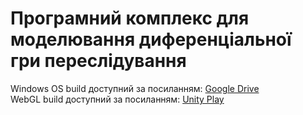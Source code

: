 # Програмний комплекс для моделювання диференціальної гри переслідування
Windows OS build доступний за посиланням: [Google Drive](https://drive.google.com/drive/folders/1PRA4tKJExJ6GrPty3TIO2iTDp_QgZQNK?usp=sharing) <br/>
WebGL build доступний за посиланням: [Unity Play](https://play.unity.com/mg/other/differentialgameswebgl-build)
